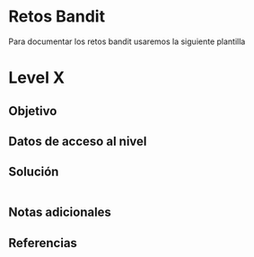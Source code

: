 # Retos Bandit
Para documentar los retos bandit usaremos la siguiente plantilla
# Level X
## Objetivo
## Datos de acceso al nivel
## Solución
```
```
## Notas adicionales
## Referencias
